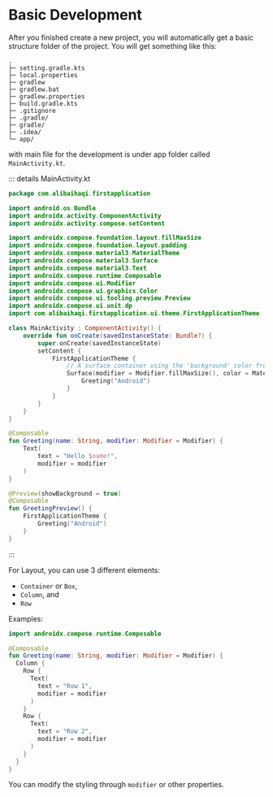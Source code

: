 # Basic Development

After you finished create a new project, you will automatically get a basic structure folder of the project. You will get something like this:

```
.
├─ setting.gradle.kts
├─ local.properties
├─ gradlew
├─ gradlew.bat
├─ gradlew.properties
├─ build.gradle.kts
├─ .gitignore
├─ .gradle/
├─ gradle/
├─ .idea/
└─ app/
```

with main file for the development is under app folder called `MainActivity.kt`.

::: details MainActivity.kt
```kotlin
package com.alibaihaqi.firstapplication

import android.os.Bundle
import androidx.activity.ComponentActivity
import androidx.activity.compose.setContent

import androidx.compose.foundation.layout.fillMaxSize
import androidx.compose.foundation.layout.padding
import androidx.compose.material3.MaterialTheme
import androidx.compose.material3.Surface
import androidx.compose.material3.Text
import androidx.compose.runtime.Composable
import androidx.compose.ui.Modifier
import androidx.compose.ui.graphics.Color
import androidx.compose.ui.tooling.preview.Preview
import androidx.compose.ui.unit.dp
import com.alibaihaqi.firstapplication.ui.theme.FirstApplicationTheme

class MainActivity : ComponentActivity() {
    override fun onCreate(savedInstanceState: Bundle?) {
        super.onCreate(savedInstanceState)
        setContent {
            FirstApplicationTheme {
                // A surface container using the 'background' color from the theme
                Surface(modifier = Modifier.fillMaxSize(), color = MaterialTheme.colorScheme.background) {
                    Greeting("Android")
                }
            }
        }
    }
}

@Composable
fun Greeting(name: String, modifier: Modifier = Modifier) {
    Text(
        text = "Hello $name!",
        modifier = modifier
    )
}

@Preview(showBackground = true)
@Composable
fun GreetingPreview() {
    FirstApplicationTheme {
        Greeting("Android")
    }
}
```
:::

For Layout, you can use 3 different elements:
- `Container` or `Box`,
- `Column`, and
- `Row`

Examples:
```kotlin
import androidx.compose.runtime.Composable

@Composable
fun Greeting(name: String, modifier: Modifier = Modifier) {
  Column {
    Row {
      Text(
        text = "Row 1",
        modifier = modifier
      )
    }
    Row {
      Text(
        text = "Row 2",
        modifier = modifier
      )
    }
  }
}
```

You can modify the styling through `modifier` or other properties.
